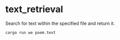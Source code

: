 # text_retrieval

Search for text within the specified file and return it.

```rust
cargo run we poem.text
```
